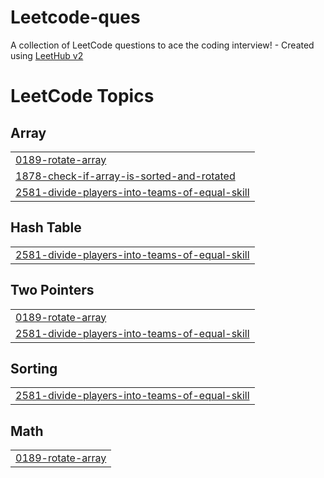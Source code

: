# Leetcode-ques
A collection of LeetCode questions to ace the coding interview! - Created using [LeetHub v2](https://github.com/arunbhardwaj/LeetHub-2.0)

<!---LeetCode Topics Start-->
# LeetCode Topics
## Array
|  |
| ------- |
| [0189-rotate-array](https://github.com/Akshat-0001/Leetcode-ques/tree/master/0189-rotate-array) |
| [1878-check-if-array-is-sorted-and-rotated](https://github.com/Akshat-0001/Leetcode-ques/tree/master/1878-check-if-array-is-sorted-and-rotated) |
| [2581-divide-players-into-teams-of-equal-skill](https://github.com/Akshat-0001/Leetcode-ques/tree/master/2581-divide-players-into-teams-of-equal-skill) |
## Hash Table
|  |
| ------- |
| [2581-divide-players-into-teams-of-equal-skill](https://github.com/Akshat-0001/Leetcode-ques/tree/master/2581-divide-players-into-teams-of-equal-skill) |
## Two Pointers
|  |
| ------- |
| [0189-rotate-array](https://github.com/Akshat-0001/Leetcode-ques/tree/master/0189-rotate-array) |
| [2581-divide-players-into-teams-of-equal-skill](https://github.com/Akshat-0001/Leetcode-ques/tree/master/2581-divide-players-into-teams-of-equal-skill) |
## Sorting
|  |
| ------- |
| [2581-divide-players-into-teams-of-equal-skill](https://github.com/Akshat-0001/Leetcode-ques/tree/master/2581-divide-players-into-teams-of-equal-skill) |
## Math
|  |
| ------- |
| [0189-rotate-array](https://github.com/Akshat-0001/Leetcode-ques/tree/master/0189-rotate-array) |
<!---LeetCode Topics End-->